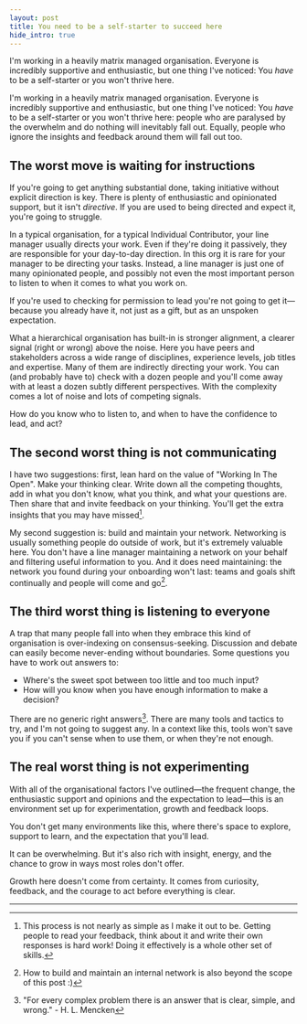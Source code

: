 ```yaml
---
layout: post
title: You need to be a self-starter to succeed here
hide_intro: true
---
```


I'm working in a heavily matrix managed organisation. Everyone is incredibly supportive and enthusiastic, but one thing I've noticed: You _have_ to be a self-starter or you won't thrive here.

<!--more-->

I'm working in a heavily matrix managed organisation. Everyone is incredibly supportive and enthusiastic, but one thing I've noticed: You _have_ to be a self-starter or you won't thrive here: people who are paralysed by the overwhelm and do nothing will inevitably fall out. Equally, people who ignore the insights and feedback around them will fall out too.
## The worst move is waiting for instructions
If you're going to get anything substantial done, taking initiative without explicit direction is key. There is plenty of enthusiastic and opinionated support, but it isn't _directive_. If you are used to being directed and expect it, you're going to struggle.

In a typical organisation, for a typical Individual Contributor, your line manager usually directs your work. Even if they're doing it passively, they are responsible for your day-to-day direction. In this org it is rare for your manager to be directing your tasks. Instead, a line manager is just one of many opinionated people, and possibly not even the most important person to listen to when it comes to what you work on.

If you're used to checking for permission to lead you're not going to get it—because you already have it, not just as a gift, but as an unspoken expectation.

What a hierarchical organisation has built-in is stronger alignment, a clearer signal (right or wrong) above the noise. Here you have peers and stakeholders across a wide range of disciplines, experience levels, job titles and expertise. Many of them are indirectly directing your work. You can (and probably have to) check with a dozen people and you'll come away with at least a dozen subtly different perspectives. With the complexity comes a lot of noise and lots of competing signals.

How do you know who to listen to, and when to have the confidence to lead, and act?
## The second worst thing is not communicating
I have two suggestions: first, lean hard on the value of "Working In The Open". Make your thinking clear. Write down all the competing thoughts, add in what you don't know, what you think, and what your questions are. Then share that and invite feedback on your thinking. You'll get the extra insights that you may have missed[^1].

My second suggestion is: build and maintain your network. Networking is usually something people do outside of work, but it's extremely valuable here. You don't have a line manager maintaining a network on your behalf and filtering useful information to you. And it does need maintaining: the network you found during your onboarding won't last: teams and goals shift continually and people will come and go[^2].
## The third worst thing is listening to everyone
A trap that many people fall into when they embrace this kind of organisation is over-indexing on consensus-seeking. Discussion and debate can easily become never-ending without boundaries. Some questions you have to work out answers to:
* Where's the sweet spot between too little and too much input?
* How will you know when you have enough information to make a decision?

There are no generic right answers[^3]. There are many tools and tactics to try, and I'm not going to suggest any. In a context like this, tools won't save you if you can't sense when to use them, or when they're not enough.
## The real worst thing is not experimenting
With all of the organisational factors I've outlined—the frequent change, the enthusiastic support and opinions and the expectation to lead—this is an environment set up for experimentation, growth and feedback loops.

You don't get many environments like this, where there's space to explore, support to learn, and the expectation that you'll lead.

It can be overwhelming. But it's also rich with insight, energy, and the chance to grow in ways most roles don't offer.

Growth here doesn't come from certainty. It comes from curiosity, feedback, and the courage to act before everything is clear.

---

[^1]:  This process is not nearly as simple as I make it out to be. Getting people to read your feedback, think about it and write their own responses is hard work! Doing it effectively is a whole other set of skills.

[^2]: How to build and maintain an internal network is also beyond the scope of this post :)

[^3]: "For every complex problem there is an answer that is clear, simple, and wrong." - H. L. Mencken
